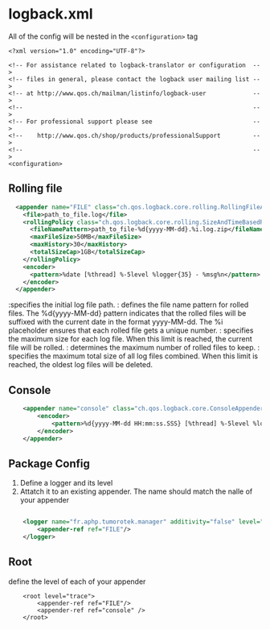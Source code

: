 # logback.xml

All of the config will be nested in the `<configuration>` tag

```
<?xml version="1.0" encoding="UTF-8"?>

<!-- For assistance related to logback-translator or configuration  -->
<!-- files in general, please contact the logback user mailing list -->
<!-- at http://www.qos.ch/mailman/listinfo/logback-user             -->
<!--                                                                -->
<!-- For professional support please see                            -->
<!--    http://www.qos.ch/shop/products/professionalSupport         -->
<!--                                                                -->
<configuration>
```
## Rolling file
```xml
  <appender name="FILE" class="ch.qos.logback.core.rolling.RollingFileAppender">
    <file>path_to_file.log</file>
    <rollingPolicy class="ch.qos.logback.core.rolling.SizeAndTimeBasedRollingPolicy">
      <fileNamePattern>path_to_file-%d{yyyy-MM-dd}.%i.log.zip</fileNamePattern>
      <maxFileSize>50MB</maxFileSize>
      <maxHistory>30</maxHistory>
      <totalSizeCap>1GB</totalSizeCap>
    </rollingPolicy>
    <encoder>
      <pattern>%date [%thread] %-5level %logger{35} - %msg%n</pattern>
    </encoder>
  </appender>

```
<file>:specifies the initial log file path.
<fileNamePattern>: defines the file name pattern for rolled files. The %d{yyyy-MM-dd} pattern indicates that the rolled files will be suffixed with the current date in the format yyyy-MM-dd. The %i placeholder ensures that each rolled file gets a unique number.
<maxFileSize>: specifies the maximum size for each log file. When this limit is reached, the current file will be rolled.
<maxHistory>: determines the maximum number of rolled files to keep.
<totalSizeCap> : specifies the maximum total size of all log files combined. When this limit is reached, the oldest log files will be deleted.

## Console
```xml
    <appender name="console" class="ch.qos.logback.core.ConsoleAppender">
        <encoder>
            <pattern>%d{yyyy-MM-dd HH:mm:ss.SSS} [%thread] %-5level %logger{36} - [%X{username}] %msg%n</pattern>
        </encoder>
    </appender>

```

## Package Config
1. Define a logger and its level
2. Attatch it to an existing appender. The name should match the nalle of your appender
```xml

    <logger name="fr.aphp.tumorotek.manager" additivity="false" level="DEBUG">
        <appender-ref ref="FILE"/>
    </logger>

```
## Root
define the level of each of your appender
```
    <root level="trace">
        <appender-ref ref="FILE"/>
        <appender-ref ref="console" />
    </root>
```

</configuration>
